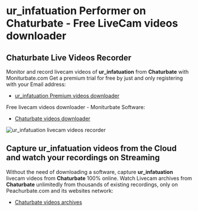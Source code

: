 # ur_infatuation Performer on Chaturbate - Free LiveCam videos downloader

## Chaturbate Live Videos Recorder

Monitor and record livecam videos of **ur_infatuation** from **Chaturbate** with Moniturbate.com
Get a premium trial for free by just and only registering with your Email address:
* [ur_infatuation Premium videos downloader](https://moniturbate.com/request-demo-licence-key.html)

Free livecam videos downloader - Moniturbate Software:
* [Chaturbate videos downloader](https://moniturbate.com/moniturbate-download-software.html)

![ur_infatuation livecam videos recorder](https://peachurnet.com/templates/moniturbate-software.png)


## Capture ur_infatuation videos from the Cloud and watch your recordings on Streaming

Without the need of downloading a software, capture **ur_infatuation** livecam videos from **Chaturbate** 100% online.
Watch Livecam archives from **Chaturbate** unlimitedly from thousands of existing recordings, only on Peachurbate.com and its websites network:
* [Chaturbate videos archives](https://peachurnet.com/)